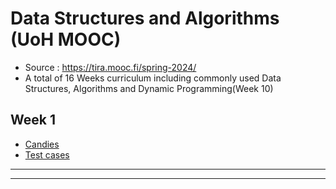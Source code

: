 # Data Structures and Algorithms (UoH MOOC)
- Source : https://tira.mooc.fi/spring-2024/
- A total of 16 Weeks curriculum including commonly used Data Structures, Algorithms and Dynamic Programming(Week 10)



## Week 1
- [Candies](/week1/candies.py)
- [Test cases](/week1/tests.py)


----
----